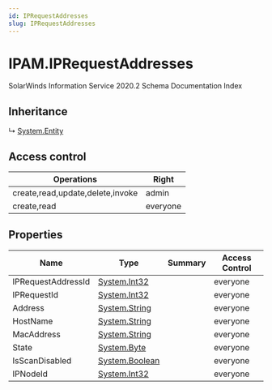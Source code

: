 ```yaml
---
id: IPRequestAddresses
slug: IPRequestAddresses
---
```


# IPAM.IPRequestAddresses

SolarWinds Information Service 2020.2 Schema Documentation Index

## Inheritance

↳ [System.Entity](./../System/Entity)

## Access control

| Operations | Right |
| ------ | ------ |
| create,read,update,delete,invoke | admin |
| create,read | everyone |

## Properties

| Name | Type | Summary | Access Control |
| ------ | ------ | ------ | ------ |
| IPRequestAddressId | [System.Int32](https://docs.microsoft.com/en-us/dotnet/api/system.int32) |  | everyone |
| IPRequestId | [System.Int32](https://docs.microsoft.com/en-us/dotnet/api/system.int32) |  | everyone |
| Address | [System.String](https://docs.microsoft.com/en-us/dotnet/api/system.string) |  | everyone |
| HostName | [System.String](https://docs.microsoft.com/en-us/dotnet/api/system.string) |  | everyone |
| MacAddress | [System.String](https://docs.microsoft.com/en-us/dotnet/api/system.string) |  | everyone |
| State | [System.Byte](https://docs.microsoft.com/en-us/dotnet/api/system.byte) |  | everyone |
| IsScanDisabled | [System.Boolean](https://docs.microsoft.com/en-us/dotnet/api/system.boolean) |  | everyone |
| IPNodeId | [System.Int32](https://docs.microsoft.com/en-us/dotnet/api/system.int32) |  | everyone |


